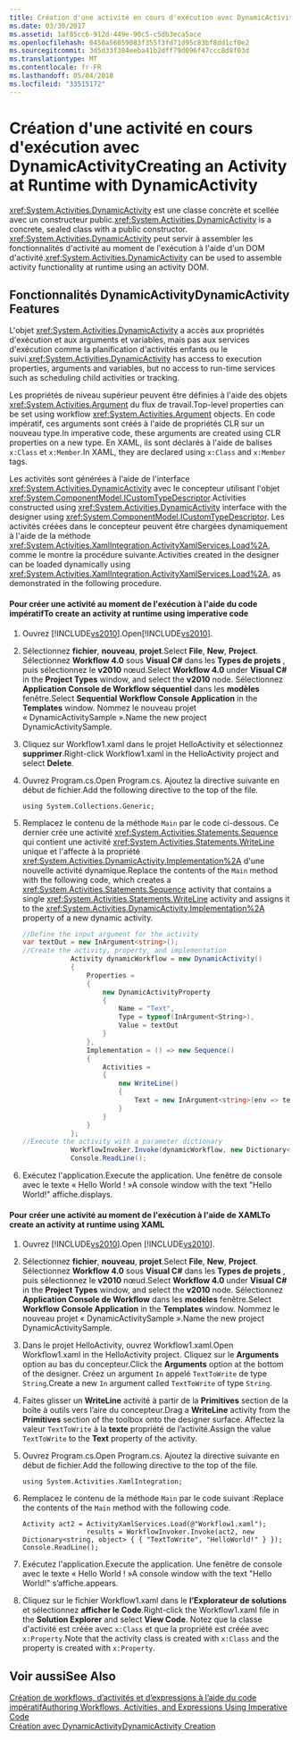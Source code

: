 ```yaml
---
title: Création d'une activité en cours d'exécution avec DynamicActivity
ms.date: 03/30/2017
ms.assetid: 1af85cc6-912d-449e-90c5-c5db3eca5ace
ms.openlocfilehash: 0450a56059083f355f3fd71d95c83bf8dd1cf0e2
ms.sourcegitcommit: 3d5d33f384eeba41b2dff79d096f47ccc8d8f03d
ms.translationtype: MT
ms.contentlocale: fr-FR
ms.lasthandoff: 05/04/2018
ms.locfileid: "33515172"
---
```

# <a name="creating-an-activity-at-runtime-with-dynamicactivity"></a><span data-ttu-id="7d826-102">Création d'une activité en cours d'exécution avec DynamicActivity</span><span class="sxs-lookup"><span data-stu-id="7d826-102">Creating an Activity at Runtime with DynamicActivity</span></span>
<span data-ttu-id="7d826-103"><xref:System.Activities.DynamicActivity> est une classe concrète et scellée avec un constructeur public.</span><span class="sxs-lookup"><span data-stu-id="7d826-103"><xref:System.Activities.DynamicActivity> is a concrete, sealed class with a public constructor.</span></span> <span data-ttu-id="7d826-104"><xref:System.Activities.DynamicActivity> peut servir à assembler les fonctionnalités d'activité au moment de l'exécution à l'aide d'un DOM d'activité.</span><span class="sxs-lookup"><span data-stu-id="7d826-104"><xref:System.Activities.DynamicActivity> can be used to assemble activity functionality at runtime using an activity DOM.</span></span>  
  
## <a name="dynamicactivity-features"></a><span data-ttu-id="7d826-105">Fonctionnalités DynamicActivity</span><span class="sxs-lookup"><span data-stu-id="7d826-105">DynamicActivity Features</span></span>  
 <span data-ttu-id="7d826-106">L'objet <xref:System.Activities.DynamicActivity> a accès aux propriétés d'exécution et aux arguments et variables, mais pas aux services d'exécution comme la planification d'activités enfants ou le suivi.</span><span class="sxs-lookup"><span data-stu-id="7d826-106"><xref:System.Activities.DynamicActivity> has access to execution properties, arguments and variables, but no access to run-time services such as scheduling child activities or tracking.</span></span>  
  
 <span data-ttu-id="7d826-107">Les propriétés de niveau supérieur peuvent être définies à l'aide des objets <xref:System.Activities.Argument> du flux de travail.</span><span class="sxs-lookup"><span data-stu-id="7d826-107">Top-level properties can be set using workflow <xref:System.Activities.Argument> objects.</span></span> <span data-ttu-id="7d826-108">En code impératif, ces arguments sont créés à l'aide de propriétés CLR sur un nouveau type.</span><span class="sxs-lookup"><span data-stu-id="7d826-108">In imperative code, these arguments are created using CLR properties on a new type.</span></span> <span data-ttu-id="7d826-109">En XAML, ils sont déclarés à l'aide de balises `x:Class` et `x:Member`.</span><span class="sxs-lookup"><span data-stu-id="7d826-109">In XAML, they are declared using `x:Class` and `x:Member` tags.</span></span>  
  
 <span data-ttu-id="7d826-110">Les activités sont générées à l'aide de l'interface <xref:System.Activities.DynamicActivity> avec le concepteur utilisant l'objet <xref:System.ComponentModel.ICustomTypeDescriptor>.</span><span class="sxs-lookup"><span data-stu-id="7d826-110">Activities constructed using <xref:System.Activities.DynamicActivity> interface with the designer using <xref:System.ComponentModel.ICustomTypeDescriptor>.</span></span> <span data-ttu-id="7d826-111">Les activités créées dans le concepteur peuvent être chargées dynamiquement à l'aide de la méthode <xref:System.Activities.XamlIntegration.ActivityXamlServices.Load%2A>, comme le montre la procédure suivante.</span><span class="sxs-lookup"><span data-stu-id="7d826-111">Activities created in the designer can be loaded dynamically using <xref:System.Activities.XamlIntegration.ActivityXamlServices.Load%2A>, as demonstrated in the following procedure.</span></span>  
  
#### <a name="to-create-an-activity-at-runtime-using-imperative-code"></a><span data-ttu-id="7d826-112">Pour créer une activité au moment de l'exécution à l'aide du code impératif</span><span class="sxs-lookup"><span data-stu-id="7d826-112">To create an activity at runtime using imperative code</span></span>  
  
1.  <span data-ttu-id="7d826-113">Ouvrez [!INCLUDE[vs2010](../../../includes/vs2010-md.md)].</span><span class="sxs-lookup"><span data-stu-id="7d826-113">Open[!INCLUDE[vs2010](../../../includes/vs2010-md.md)].</span></span>  
  
2.  <span data-ttu-id="7d826-114">Sélectionnez **fichier**, **nouveau**, **projet**.</span><span class="sxs-lookup"><span data-stu-id="7d826-114">Select **File**, **New**, **Project**.</span></span> <span data-ttu-id="7d826-115">Sélectionnez **Workflow 4.0** sous **Visual C#** dans les **Types de projets** , puis sélectionnez le **v2010** nœud.</span><span class="sxs-lookup"><span data-stu-id="7d826-115">Select **Workflow 4.0** under **Visual C#** in the **Project Types** window, and select the **v2010** node.</span></span> <span data-ttu-id="7d826-116">Sélectionnez **Application Console de Workflow séquentiel** dans les **modèles** fenêtre.</span><span class="sxs-lookup"><span data-stu-id="7d826-116">Select **Sequential Workflow Console Application** in the **Templates** window.</span></span> <span data-ttu-id="7d826-117">Nommez le nouveau projet « DynamicActivitySample ».</span><span class="sxs-lookup"><span data-stu-id="7d826-117">Name the new project DynamicActivitySample.</span></span>  
  
3.  <span data-ttu-id="7d826-118">Cliquez sur Workflow1.xaml dans le projet HelloActivity et sélectionnez **supprimer**.</span><span class="sxs-lookup"><span data-stu-id="7d826-118">Right-click Workflow1.xaml in the HelloActivity project and select **Delete**.</span></span>  
  
4.  <span data-ttu-id="7d826-119">Ouvrez Program.cs.</span><span class="sxs-lookup"><span data-stu-id="7d826-119">Open Program.cs.</span></span> <span data-ttu-id="7d826-120">Ajoutez la directive suivante en début de fichier.</span><span class="sxs-lookup"><span data-stu-id="7d826-120">Add the following directive to the top of the file.</span></span>  
  
    ```  
    using System.Collections.Generic;  
    ```  
  
5.  <span data-ttu-id="7d826-121">Remplacez le contenu de la méthode `Main` par le code ci-dessous. Ce dernier crée une activité <xref:System.Activities.Statements.Sequence> qui contient une activité <xref:System.Activities.Statements.WriteLine> unique et l'affecte à la propriété <xref:System.Activities.DynamicActivity.Implementation%2A> d'une nouvelle activité dynamique.</span><span class="sxs-lookup"><span data-stu-id="7d826-121">Replace the contents of the `Main` method with the following code, which creates a <xref:System.Activities.Statements.Sequence> activity that contains a single <xref:System.Activities.Statements.WriteLine> activity and assigns it to the <xref:System.Activities.DynamicActivity.Implementation%2A> property of a new dynamic activity.</span></span>  
  
    ```csharp  
    //Define the input argument for the activity  
    var textOut = new InArgument<string>();  
    //Create the activity, property, and implementation  
                Activity dynamicWorkflow = new DynamicActivity()  
                {  
                    Properties =   
                    {  
                        new DynamicActivityProperty  
                        {  
                            Name = "Text",  
                            Type = typeof(InArgument<String>),  
                            Value = textOut  
                        }  
                    },  
                    Implementation = () => new Sequence()  
                    {  
                        Activities =   
                        {  
                            new WriteLine()  
                            {  
                                Text = new InArgument<string>(env => textOut.Get(env))  
                            }  
                        }  
                    }  
                };  
    //Execute the activity with a parameter dictionary  
                WorkflowInvoker.Invoke(dynamicWorkflow, new Dictionary<string, object> { { "Text", "Hello World!" } });  
                Console.ReadLine();  
    ```  
  
6.  <span data-ttu-id="7d826-122">Exécutez l'application.</span><span class="sxs-lookup"><span data-stu-id="7d826-122">Execute the application.</span></span> <span data-ttu-id="7d826-123">Une fenêtre de console avec le texte « Hello World ! »</span><span class="sxs-lookup"><span data-stu-id="7d826-123">A console window with the text "Hello World!"</span></span> <span data-ttu-id="7d826-124">affiche.</span><span class="sxs-lookup"><span data-stu-id="7d826-124">displays.</span></span>  
  
#### <a name="to-create-an-activity-at-runtime-using-xaml"></a><span data-ttu-id="7d826-125">Pour créer une activité au moment de l'exécution à l'aide de XAML</span><span class="sxs-lookup"><span data-stu-id="7d826-125">To create an activity at runtime using XAML</span></span>  
  
1.  <span data-ttu-id="7d826-126">Ouvrez [!INCLUDE[vs2010](../../../includes/vs2010-md.md)].</span><span class="sxs-lookup"><span data-stu-id="7d826-126">Open [!INCLUDE[vs2010](../../../includes/vs2010-md.md)].</span></span>  
  
2.  <span data-ttu-id="7d826-127">Sélectionnez **fichier**, **nouveau**, **projet**.</span><span class="sxs-lookup"><span data-stu-id="7d826-127">Select **File**, **New**, **Project**.</span></span> <span data-ttu-id="7d826-128">Sélectionnez **Workflow 4.0** sous **Visual C#** dans les **Types de projets** , puis sélectionnez le **v2010** nœud.</span><span class="sxs-lookup"><span data-stu-id="7d826-128">Select **Workflow 4.0** under **Visual C#** in the **Project Types** window, and select the **v2010** node.</span></span> <span data-ttu-id="7d826-129">Sélectionnez **Application Console de Workflow** dans les **modèles** fenêtre.</span><span class="sxs-lookup"><span data-stu-id="7d826-129">Select  **Workflow Console Application** in the **Templates** window.</span></span> <span data-ttu-id="7d826-130">Nommez le nouveau projet « DynamicActivitySample ».</span><span class="sxs-lookup"><span data-stu-id="7d826-130">Name the new project DynamicActivitySample.</span></span>  
  
3.  <span data-ttu-id="7d826-131">Dans le projet HelloActivity, ouvrez Workflow1.xaml.</span><span class="sxs-lookup"><span data-stu-id="7d826-131">Open Workflow1.xaml in the HelloActivity project.</span></span> <span data-ttu-id="7d826-132">Cliquez sur le **Arguments** option au bas du concepteur.</span><span class="sxs-lookup"><span data-stu-id="7d826-132">Click the **Arguments** option at the bottom of the designer.</span></span> <span data-ttu-id="7d826-133">Créez un argument `In` appelé `TextToWrite` de type `String`.</span><span class="sxs-lookup"><span data-stu-id="7d826-133">Create a new `In` argument called `TextToWrite` of type `String`.</span></span>  
  
4.  <span data-ttu-id="7d826-134">Faites glisser un **WriteLine** activité à partir de la **Primitives** section de la boîte à outils vers l’aire du concepteur.</span><span class="sxs-lookup"><span data-stu-id="7d826-134">Drag a **WriteLine** activity from the **Primitives** section of the toolbox onto the designer surface.</span></span> <span data-ttu-id="7d826-135">Affectez la valeur `TextToWrite` à la **texte** propriété de l’activité.</span><span class="sxs-lookup"><span data-stu-id="7d826-135">Assign the value `TextToWrite` to the **Text** property of the activity.</span></span>  
  
5.  <span data-ttu-id="7d826-136">Ouvrez Program.cs.</span><span class="sxs-lookup"><span data-stu-id="7d826-136">Open Program.cs.</span></span> <span data-ttu-id="7d826-137">Ajoutez la directive suivante en début de fichier.</span><span class="sxs-lookup"><span data-stu-id="7d826-137">Add the following directive to the top of the file.</span></span>  
  
    ```  
    using System.Activities.XamlIntegration;  
    ```  
  
6.  <span data-ttu-id="7d826-138">Remplacez le contenu de la méthode `Main` par le code suivant :</span><span class="sxs-lookup"><span data-stu-id="7d826-138">Replace the contents of the `Main` method with the following code.</span></span>  
  
    ```  
    Activity act2 = ActivityXamlServices.Load(@"Workflow1.xaml");  
                    results = WorkflowInvoker.Invoke(act2, new Dictionary<string, object> { { "TextToWrite", "HelloWorld!" } });  
    Console.ReadLine();  
    ```  
  
7.  <span data-ttu-id="7d826-139">Exécutez l'application.</span><span class="sxs-lookup"><span data-stu-id="7d826-139">Execute the application.</span></span> <span data-ttu-id="7d826-140">Une fenêtre de console avec le texte « Hello World ! »</span><span class="sxs-lookup"><span data-stu-id="7d826-140">A console window with the text "Hello World!"</span></span> <span data-ttu-id="7d826-141">s’affiche.</span><span class="sxs-lookup"><span data-stu-id="7d826-141">appears.</span></span>  
  
8.  <span data-ttu-id="7d826-142">Cliquez sur le fichier Workflow1.xaml dans le **l’Explorateur de solutions** et sélectionnez **afficher le Code**.</span><span class="sxs-lookup"><span data-stu-id="7d826-142">Right-click the Workflow1.xaml file in the **Solution Explorer** and select **View Code**.</span></span> <span data-ttu-id="7d826-143">Notez que la classe d'activité est créée avec `x:Class` et que la propriété est créée avec `x:Property`.</span><span class="sxs-lookup"><span data-stu-id="7d826-143">Note that the activity class is created with `x:Class` and the property is created with `x:Property`.</span></span>  
  
## <a name="see-also"></a><span data-ttu-id="7d826-144">Voir aussi</span><span class="sxs-lookup"><span data-stu-id="7d826-144">See Also</span></span>  
 [<span data-ttu-id="7d826-145">Création de workflows, d’activités et d’expressions à l’aide du code impératif</span><span class="sxs-lookup"><span data-stu-id="7d826-145">Authoring Workflows, Activities, and Expressions Using Imperative Code</span></span>](../../../docs/framework/windows-workflow-foundation/authoring-workflows-activities-and-expressions-using-imperative-code.md)  
 [<span data-ttu-id="7d826-146">Création avec DynamicActivity</span><span class="sxs-lookup"><span data-stu-id="7d826-146">DynamicActivity Creation</span></span>](../../../docs/framework/windows-workflow-foundation/samples/dynamicactivity-creation.md)
